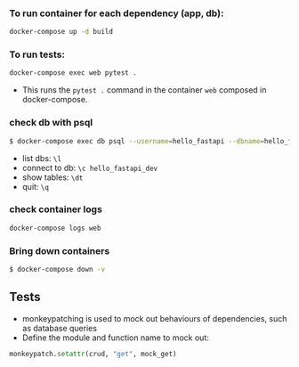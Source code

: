 ### To run container for each dependency (app, db):
```bash
docker-compose up -d build
```

### To run tests:
```bash
docker-compose exec web pytest .
```
- This runs the `pytest .` command in the container `web` composed in docker-compose.

### check db with psql
```bash
$ docker-compose exec db psql --username=hello_fastapi --dbname=hello_fastapi_dev
```
- list dbs: `\l`
- connect to db: `\c hello_fastapi_dev`
- show tables: `\dt`
- quit: `\q`

### check container logs
```bash
docker-compose logs web
```

### Bring down containers
```bash
$ docker-compose down -v
```
## Tests
- monkeypatching is used to mock out behaviours of dependencies, such as database queries
- Define the module and function name to mock out:
```python
monkeypatch.setattr(crud, "get", mock_get)
```
